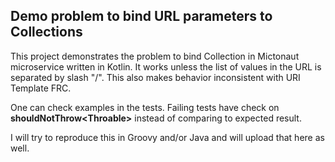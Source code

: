 ## Demo problem to bind URL parameters to Collections

This project demonstrates the problem to bind Collection in Mictonaut microservice written in Kotlin.
It works unless the list of values in the URL is separated by slash "/". This also makes behavior inconsistent with URI Template FRC.

One can check examples in the tests. Failing tests have check on **shouldNotThrow\<Throable\>** instead of comparing to expected result.

I will try to reproduce this in Groovy and/or Java and will upload that here as well.
